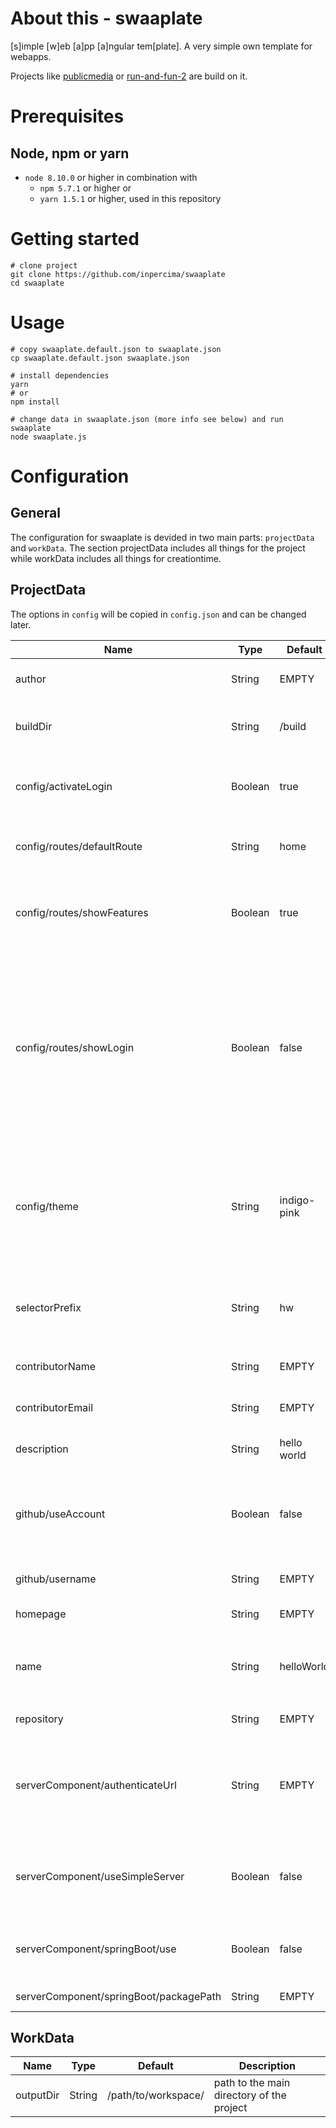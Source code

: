 # About this - swaaplate
[s]imple [w]eb [a]pp [a]ngular tem[plate]. A very simple own template for webapps.

Projects like [publicmedia](https://github.com/inpercima/publicmedia) or [run-and-fun-2](https://github.com/inpercima/run-and-fun-2) are build on it.

# Prerequisites
## Node, npm or yarn
* `node 8.10.0` or higher in combination with
  * `npm 5.7.1` or higher or
  * `yarn 1.5.1` or higher, used in this repository

# Getting started

```
# clone project
git clone https://github.com/inpercima/swaaplate
cd swaaplate
```

# Usage

```
# copy swaaplate.default.json to swaaplate.json
cp swaaplate.default.json swaaplate.json

# install dependencies
yarn
# or
npm install

# change data in swaaplate.json (more info see below) and run swaaplate
node swaaplate.js
```

# Configuration
## General
The configuration for swaaplate is devided in two main parts: `projectData` and `workData`.
The section projectData includes all things for the project while workData includes all things for creationtime.

## ProjectData
The options in `config` will be copied in `config.json` and can be changed later.

| Name | Type | Default | Description |
| ---- | ---- | ------- | ----------- |
| author | String | EMPTY | the name of the creator of the project |
| buildDir | String | /build | path to the exports from angular for buildtime |
| config/activateLogin | Boolean | true | define that a login page should be used (`true`/`false`) |
| config/routes/defaultRoute | String | home | the default route after login if no route is stored |
| config/routes/showFeatures | Boolean | true | define that the feature routes should be displayed in the navigation (`true`/`false`) |
| config/routes/showLogin | Boolean | false | define that the login route should be displayed in the navigation (`true`/`false`), works in combination with `activateLogin`, the login route will be displayed only if both options set to `true` |
| config/theme | String | indigo-pink | name of a build-in theme from angular-material, one of `deeppurple-amber`, `indigo-pink`, `pink-bluegrey`, `purple-green` |
| selectorPrefix | String | hw | a shortcut of the project, used in components like `hw-home` or `hw-app` |
| contributorName | String | EMPTY | the name of the first cntributor |
| contributorEmail | String | EMPTY | the e-mail-address of the first cntributor |
| description | String | hello world | the name of the creator of the project |
| github/useAccount | Boolean | false | for sharing the project on github you can define it (`true`/`false`), will be used in `package.json` |
| github/username | String | EMPTY | the username of the github account |
| homepage | String | EMPTY | the website of the project |
| name | String | helloWorld | the projectname, this will be copied in `config.json` as `appname` |
| repository | String | EMPTY | the repository of the project |
| serverComponent/authenticateUrl | String | EMPTY | if one of the server component will be used, this address will be used for authentication |
| serverComponent/useSimpleServer | Boolean | false | define that a simple server component should be used (`true`/`false`) |
| serverComponent/springBoot/use | Boolean | false | define that spring-boot should be used (`true`/`false`) |
| serverComponent/springBoot/packagePath | String | EMPTY | the package structure |

## WorkData
| Name | Type | Default | Description |
| ---- | ---- | ------- | ----------- |
| outputDir | String | /path/to/workspace/ | path to the main directory of the project |
